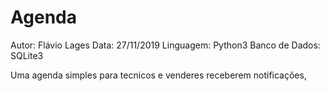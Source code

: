 # Agenda

Autor: Flávio Lages
Data: 27/11/2019
Linguagem: Python3
Banco de Dados: SQLite3

Uma agenda simples para tecnicos e venderes receberem notificações,
